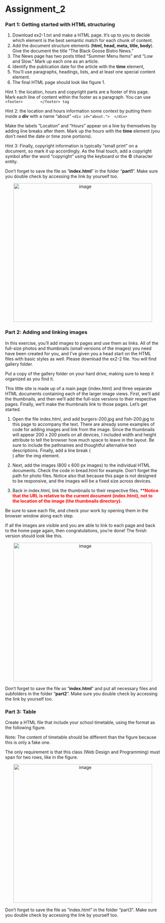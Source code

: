 # Assignment_2

### Part 1: Getting started with HTML structuring

1.	Download ex2-1.txt and make a HTML page. It’s up to you to decide which element is the best semantic match for each chunk of content. 
2.	Add the document structure elements (**html, head, meta, title, body**). Give the document the title “The Black Goose Bistro News.”
3.	The News page has two posts titled “Summer Menu Items” and “Low and Slow.” Mark up each one as an article.
4.	Identify the publication date for the article with the **time** element,
5.	You’ll use paragraphs, headings, lists, and at least one special content element. 
6.	The final HTML page should look like figure 1.

Hint 1: 	the location, hours and copyright parts are a footer of this page. Mark each line of content within the footer as a paragraph. You can use
      ```
       <footer>        </footer> tag
      ```


Hint 2: 	the location and hours information some context by putting them inside a **div** with a name “about” 
      ```
       <div id="about.">  </div>
      ```



Make the labels “Location” and “Hours” appear on a line by themselves by adding line breaks after them. Mark up the hours with the **time** element (you don’t need the date or time zone portions).

Hint 3: Finally, copyright information is typically “small print” on a document, so mark it up accordingly. As the final touch, add a copyright symbol after the word “copyright” using the keyboard or the &copy; character entity.


Don’t forget to save the file as “**index.html**” in the folder “**part1**”. Make sure you double check by accessing the link by yourself too.

<p align="center">
  <img width="450" alt="image" src="https://github.com/user-attachments/assets/d39a84f8-ad4c-42ca-b96a-44a1b2c43e28">
</p>




### Part 2: Adding and linking images


In this exercise, you’ll add images to pages and use them as links. All of the full-size photos and thumbnails (small versions of the images) you need have been created for you, and I’ve given you a head start on the HTML files with basic styles as well. Please download the  ex2-2 file. You will find gallery folder. 

Put a copy of the gallery folder on your hard drive, making sure to keep it organized as you find it.

This little site is made up of a main page (index.html) and three separate HTML documents containing each of the larger image views. First, we’ll add the thumbnails, and then we’ll add the full-size versions to their respective pages. Finally, we’ll make the thumbnails link to those pages. Let’s get started.

1.	Open the file index.html, and add burgers-200.jpg and fish-200.jpg to this page to accompany the text. There are already some examples of code for adding images and link from the image. Since the thumbnails will appear 200 x 200 pixels on all devices, I included width and height attribute to tell the browser how much space to leave in the layout. 
Be sure to include the pathnames and thoughtful alternative text descriptions. 
Finally, add a line break (<br>) after the img element. 

2.	Next, add the images (800 x 600 px images) to the individual HTML documents. Check the code in bread.html for example. Don’t forget the path for photo files. Notice also that because this page is not designed to be responsive, and the images will be a fixed size across devices.

3.	Back in index.html, link the thumbnails to their respective files.
**<span style="color:red"><strong>Notice that the URL is relative to the current document (index.html), not to the location of the image (the thumbnails directory).</strong></span>

Be sure to save each file, and check your work by opening them in the browser window along each step.

If all the images are visible and you are able to link to each page and back to the home page again, then
congratulations, you’re done! The finish version should look like this.


<p align="center">
  <img width="450" alt="image" src="https://github.com/user-attachments/assets/ec22bd58-a0a5-404e-bc7c-05245203f1f9">
</p>




Don’t forget to save the file as “**index.html**” and put all necessary files and subfolders in the folder “**part2**”. Make sure you double check by accessing the link by yourself too.




### Part 3: Table

Create a HTML file that include your school timetable, using the format as the following figure. 

Note: The content of timetable should be different than the figure because this is only a fake one.

The only requirement is that this class (Web Design and Programming) must span for two rows, like in the figure.

<p align="center">
  <img width="450" alt="image" src="https://github.com/user-attachments/assets/3d431080-2281-4722-9a36-92442a09c5bf">
</p>


Don’t forget to save the file as “index.html” in the folder “part3”. Make sure you double check by accessing the link by yourself too.

